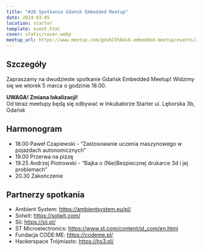 ```yaml
---
title: "#20 Spotkanie Gdańsk Embedded Meetup"
date: 2024-03-05
location: starter
template: event.html
cover: static/cover.webp
meetup_url: https://www.meetup.com/gda%C5%84sk-embedded-meetup/events/299310417/
---
```

## Szczegóły
Zapraszamy na dwudzieste spotkanie Gdańsk Embedded Meetup!
Widzimy się we wtorek 5 marca o godzinie 18.00.

**UWAGA! Zmiana lokalizacji!**  
Od teraz meetupy będą się odbywać w Inkubatorze Starter ul. Lęborska 3b, Gdańsk

## Harmonogram
- 18.00 Paweł Czapiewski - “Zastosowanie uczenia maszynowego w pojazdach autonomicznych”
- 19.00 Przerwa na pizzę
- 19.25 Andrzej Piotrowski - “Bajka o (Nie)Bezpiecznej drukarce 3d i jej problemach”
- 20.30 Zakończenie
## Partnerzy spotkania
- Ambient System: https://ambientsystem.eu/pl/
- Solwit: https://solwit.com/
- Sii: https://sii.pl/
- ST Microelectronics: https://www.st.com/content/st_com/en.html
- Fundacja CODE:ME: https://codeme.pl/
- Hackerspace Trójmiasto: https://hs3.pl/
